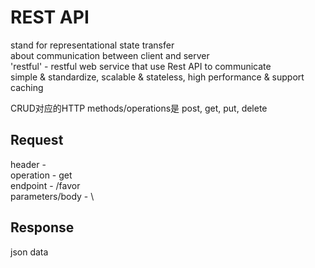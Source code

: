 # REST API

stand for representational state transfer \
about communication between client and server \
'restful' - restful web service that use Rest API to communicate \
simple & standardize, scalable & stateless, high performance & support caching

CRUD对应的HTTP methods/operations是 post, get, put, delete

## Request
header -  \
operation - get\
endpoint - /favor\
parameters/body - \

## Response
json data
